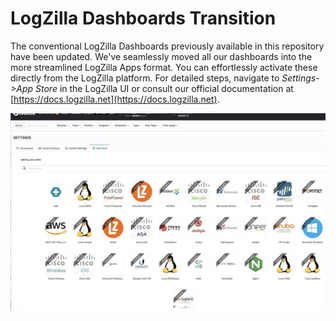 # LogZilla Dashboards Transition

The conventional LogZilla Dashboards previously available in this repository have been updated. We've seamlessly moved all our dashboards into the more streamlined LogZilla Apps format. You can effortlessly activate these directly from the LogZilla platform. For detailed steps, navigate to *Settings->App Store* in the LogZilla UI or consult our official documentation at [https://docs.logzilla.net](https://docs.logzilla.net).

![LogZilla's App Store Showcase](logzilla_appstore.jpg)
